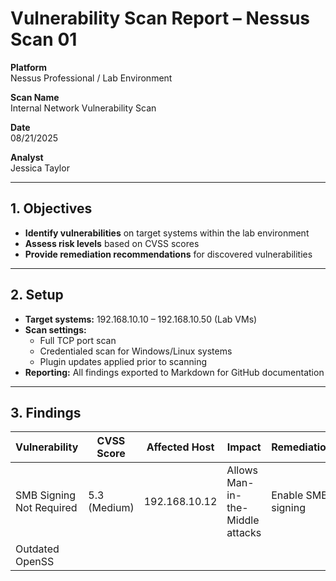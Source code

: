 #  Vulnerability Scan Report – Nessus Scan 01

**Platform**  
Nessus Professional / Lab Environment

**Scan Name**  
Internal Network Vulnerability Scan

**Date**  
08/21/2025

**Analyst**  
Jessica Taylor

---

## 1. Objectives
- **Identify vulnerabilities** on target systems within the lab environment  
- **Assess risk levels** based on CVSS scores  
- **Provide remediation recommendations** for discovered vulnerabilities  

---

## 2. Setup
- **Target systems:** 192.168.10.10 – 192.168.10.50 (Lab VMs)  
- **Scan settings:**  
  - Full TCP port scan  
  - Credentialed scan for Windows/Linux systems  
  - Plugin updates applied prior to scanning  
- **Reporting:** All findings exported to Markdown for GitHub documentation  

---

## 3. Findings

| Vulnerability                  | CVSS Score | Affected Host    | Impact                             | Remediation                   |
|--------------------------------|------------|----------------|-----------------------------------|-------------------------------|
| SMB Signing Not Required       | 5.3 (Medium)| 192.168.10.12  | Allows Man-in-the-Middle attacks  | Enable SMB signing            |
| Outdated OpenSS
